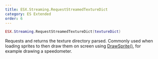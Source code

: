 ```yaml
---
title: ESX.Streaming.RequestStreamedTextureDict
category: ES Extended
order: 6
---
```


```lua
ESX.Streaming.RequestStreamedTextureDict(textureDict)
```

Requests and returns the texture directory parsed. Commonly used when loading sprites to then draw them on screen using [DrawSprite()](https://runtime.fivem.net/doc/reference.html#_0xE7FFAE5EBF23D890), for example drawing a speedometer.